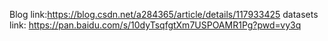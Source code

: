 Blog link:https://blog.csdn.net/a284365/article/details/117933425
datasets link: https://pan.baidu.com/s/10dyTsqfgtXm7USPOAMR1Pg?pwd=vy3q 
